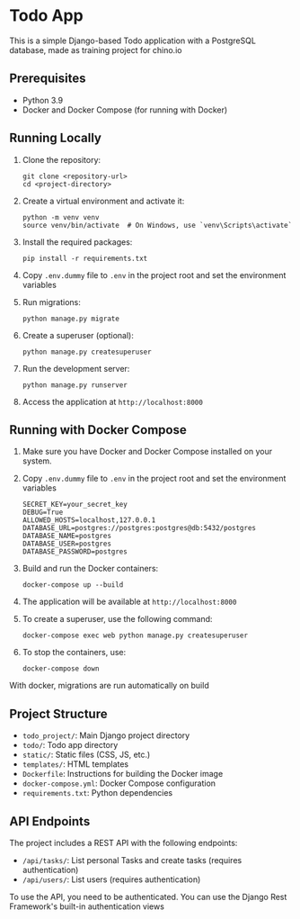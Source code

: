 # Todo App

This is a simple Django-based Todo application with a PostgreSQL database, made as training project for chino.io

## Prerequisites

- Python 3.9
- Docker and Docker Compose (for running with Docker)

## Running Locally

1. Clone the repository:
   ```
   git clone <repository-url>
   cd <project-directory>
   ```

2. Create a virtual environment and activate it:
   ```
   python -m venv venv
   source venv/bin/activate  # On Windows, use `venv\Scripts\activate`
   ```

3. Install the required packages:
   ```
   pip install -r requirements.txt
   ```

4. Copy `.env.dummy` file to `.env` in the project root and set the environment variables

5. Run migrations:
   ```
   python manage.py migrate
   ```

6. Create a superuser (optional):
   ```
   python manage.py createsuperuser
   ```

7. Run the development server:
   ```
   python manage.py runserver
   ```

8. Access the application at `http://localhost:8000`

## Running with Docker Compose

1. Make sure you have Docker and Docker Compose installed on your system.

2. Copy `.env.dummy` file to `.env` in the project root and set the environment variables
   ```
   SECRET_KEY=your_secret_key
   DEBUG=True
   ALLOWED_HOSTS=localhost,127.0.0.1
   DATABASE_URL=postgres://postgres:postgres@db:5432/postgres
   DATABASE_NAME=postgres
   DATABASE_USER=postgres
   DATABASE_PASSWORD=postgres
   ```

3. Build and run the Docker containers:
   ```
   docker-compose up --build
   ```

4. The application will be available at `http://localhost:8000`

5. To create a superuser, use the following command:
   ```
   docker-compose exec web python manage.py createsuperuser
   ```

6. To stop the containers, use:
   ```
   docker-compose down
   ```

With docker, migrations are run automatically on build
## Project Structure

- `todo_project/`: Main Django project directory
- `todo/`: Todo app directory
- `static/`: Static files (CSS, JS, etc.)
- `templates/`: HTML templates
- `Dockerfile`: Instructions for building the Docker image
- `docker-compose.yml`: Docker Compose configuration
- `requirements.txt`: Python dependencies

## API Endpoints

The project includes a REST API with the following endpoints:

- `/api/tasks/`: List personal Tasks and create tasks (requires authentication)
- `/api/users/`: List users (requires authentication)

To use the API, you need to be authenticated. You can use the Django Rest Framework's built-in authentication views